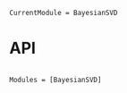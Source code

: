 ```@meta
CurrentModule = BayesianSVD
```

# API

```@index
```

```@autodocs
Modules = [BayesianSVD]
```